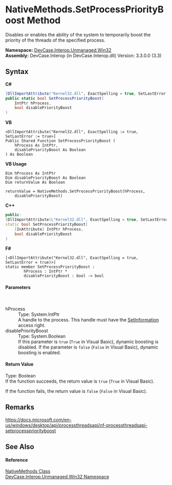 # NativeMethods.SetProcessPriorityBoost Method 
 

Disables or enables the ability of the system to temporarily boost the priority of the threads of the specified process.

**Namespace:**&nbsp;<a href="N_DevCase_Interop_Unmanaged_Win32">DevCase.Interop.Unmanaged.Win32</a><br />**Assembly:**&nbsp;DevCase.Interop (in DevCase.Interop.dll) Version: 3.3.0.0 (3.3)

## Syntax

**C#**<br />
``` C#
[DllImportAttribute("Kernel32.dll", ExactSpelling = true, SetLastError = true)]
public static bool SetProcessPriorityBoost(
	IntPtr hProcess,
	bool disablePriorityBoost
)
```

**VB**<br />
``` VB
<DllImportAttribute("Kernel32.dll", ExactSpelling := true, SetLastError := true>]
Public Shared Function SetProcessPriorityBoost ( 
	hProcess As IntPtr,
	disablePriorityBoost As Boolean
) As Boolean
```

**VB Usage**<br />
``` VB Usage
Dim hProcess As IntPtr
Dim disablePriorityBoost As Boolean
Dim returnValue As Boolean

returnValue = NativeMethods.SetProcessPriorityBoost(hProcess, 
	disablePriorityBoost)
```

**C++**<br />
``` C++
public:
[DllImportAttribute(L"Kernel32.dll", ExactSpelling = true, SetLastError = true)]
static bool SetProcessPriorityBoost(
	[InAttribute] IntPtr hProcess, 
	bool disablePriorityBoost
)
```

**F#**<br />
``` F#
[<DllImportAttribute("Kernel32.dll", ExactSpelling = true, SetLastError = true)>]
static member SetProcessPriorityBoost : 
        hProcess : IntPtr * 
        disablePriorityBoost : bool -> bool 

```


#### Parameters
&nbsp;<dl><dt>hProcess</dt><dd>Type: System.IntPtr<br />A handle to the process. This handle must have the <a href="T_DevCase_Interop_Unmanaged_Win32_Enums_ProcessAccessRights">SetInformation</a> access right.</dd><dt>disablePriorityBoost</dt><dd>Type: System.Boolean<br />If this parameter is `true` (`True` in Visual Basic), dynamic boosting is disabled. If the parameter is `false` (`False` in Visual Basic), dynamic boosting is enabled.</dd></dl>

#### Return Value
Type: Boolean<br />If the function succeeds, the return value is `true` (`True` in Visual Basic). 

 If the function fails, the return value is `false` (`False` in Visual Basic).

## Remarks
<a href="https://docs.microsoft.com/en-us/windows/desktop/api/processthreadsapi/nf-processthreadsapi-setprocesspriorityboost" target="_blank">https://docs.microsoft.com/en-us/windows/desktop/api/processthreadsapi/nf-processthreadsapi-setprocesspriorityboost</a>

## See Also


#### Reference
<a href="T_DevCase_Interop_Unmanaged_Win32_NativeMethods">NativeMethods Class</a><br /><a href="N_DevCase_Interop_Unmanaged_Win32">DevCase.Interop.Unmanaged.Win32 Namespace</a><br />
